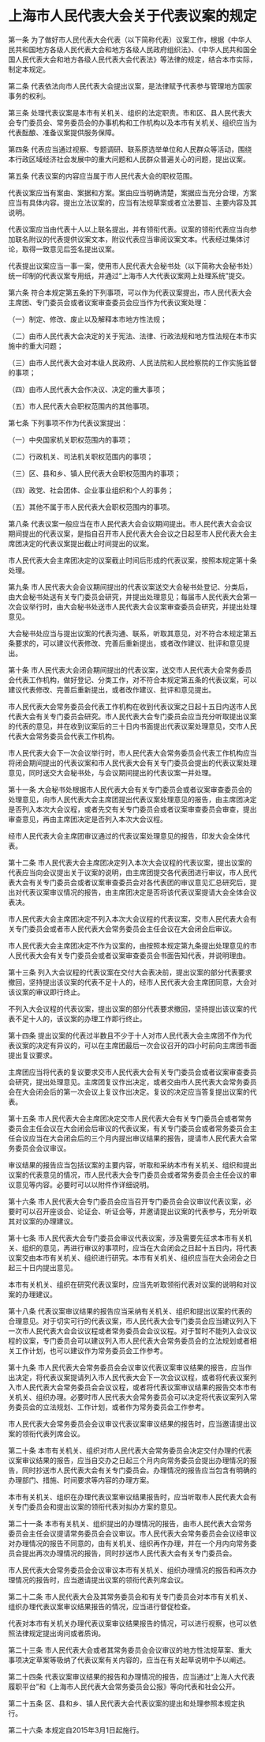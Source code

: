 # 上海市人民代表大会关于代表议案的规定

<!-- INFO END -->

第一条 为了做好市人民代表大会代表（以下简称代表）议案工作，根据《中华人民共和国地方各级人民代表大会和地方各级人民政府组织法》、《中华人民共和国全国人民代表大会和地方各级人民代表大会代表法》等法律的规定，结合本市实际，制定本规定。

第二条 代表依法向市人民代表大会提出议案，是法律赋予代表参与管理地方国家事务的权利。

第三条 处理代表议案是本市有关机关、组织的法定职责。市和区、县人民代表大会专门委员会、常务委员会的办事机构和工作机构以及本市有关机关、组织应当为代表酝酿、准备议案提供服务保障。

第四条 代表应当通过视察、专题调研、联系原选举单位和人民群众等活动，围绕本行政区域经济社会发展中的重大问题和人民群众普遍关心的问题，提出议案。

第五条 代表议案的内容应当属于市人民代表大会的职权范围。

代表议案应当有案由、案据和方案。案由应当明确清楚，案据应当充分合理，方案应当有具体内容。提出立法议案的，应当有法规草案或者立法要旨、主要内容及其说明。

代表议案应当由代表十人以上联名提出，并有领衔代表。议案的领衔代表应当向参加联名附议的代表提供议案文本，附议代表应当审阅议案文本。代表经过集体讨论，取得一致意见后签名提出议案。

代表提出议案应当一事一案，使用市人民代表大会秘书处（以下简称大会秘书处）统一印制的代表议案专用纸，并通过“上海市人大代表议案网上处理系统”提交。

第六条 符合本规定第五条的下列事项，可以作为代表议案提出，市人民代表大会主席团、专门委员会或者议案审查委员会应当作为代表议案处理：

（一）制定、修改、废止以及解释本市地方性法规；

（二）由市人民代表大会决定的关于宪法、法律、行政法规和地方性法规在本市实施中的重大问题；

（三）由市人民代表大会对本级人民政府、人民法院和人民检察院的工作实施监督的事项；

（四）由市人民代表大会作决议、决定的重大事项；

（五）市人民代表大会职权范围内的其他事项。

第七条 下列事项不作为代表议案提出：

（一）中央国家机关职权范围内的事项；

（二）行政机关、司法机关职权范围内的事项；

（三）区、县和乡、镇人民代表大会职权范围内的事项；

（四）政党、社会团体、企业事业组织和个人的事务；

（五）其他不属于市人民代表大会职权范围内的事项。

第八条 代表议案一般应当在市人民代表大会会议期间提出。市人民代表大会会议期间提出的代表议案，是指自召开市人民代表大会会议之日起至市人民代表大会主席团决定的代表议案提出截止时间提出的议案。

市人民代表大会主席团决定的议案截止时间后形成的代表议案，按照本规定第十条处理。

第九条 市人民代表大会会议期间提出的代表议案送交大会秘书处登记、分类后，由大会秘书处送有关专门委员会研究，并提出处理意见；每届市人民代表大会第一次会议举行时，由大会秘书处送市人民代表大会议案审查委员会研究，并提出处理意见。

大会秘书处应当与提出议案的代表沟通、联系，听取其意见，对不符合本规定第五条要求的，可以建议代表修改、完善后重新提出，或者改作建议、批评和意见提出。

第十条 市人民代表大会闭会期间提出的代表议案，送交市人民代表大会常务委员会代表工作机构，做好登记、分类工作，对不符合本规定第五条的代表议案，可以建议代表修改、完善后重新提出，或者改作建议、批评和意见提出。

市人民代表大会常务委员会代表工作机构在收到代表议案之日起十五日内送市人民代表大会有关专门委员会研究。市人民代表大会专门委员会应当充分听取提出议案的代表的意见，并在收到议案后的三十日内书面提出代表议案处理意见，交市人民代表大会常务委员会代表工作机构。

市人民代表大会下一次会议举行时，市人民代表大会常务委员会代表工作机构应当将闭会期间提出的代表议案和市人民代表大会有关专门委员会提出的代表议案处理意见，同时送交大会秘书处，与会议期间提出的代表议案一并处理。

第十一条 大会秘书处根据市人民代表大会有关专门委员会或者议案审查委员会的处理意见，向市人民代表大会主席团提出代表议案处理意见的报告，由主席团决定是否列入本次大会议程，或者先交有关专门委员会或者议案审查委员会审查，提出审查意见，再由主席团决定是否列入本次大会议程。

经市人民代表大会主席团审议通过的代表议案处理意见的报告，印发大会全体代表。

第十二条 市人民代表大会主席团决定列入本次大会议程的代表议案，提出议案的代表应当向会议提出关于议案的说明，由主席团提交各代表团进行审议，市人民代表大会有关专门委员会或者议案审查委员会对各代表团的审议意见汇总研究后，提出对代表议案审议情况的报告，由主席团决定是否将该代表议案提请大会全体会议表决。

市人民代表大会主席团决定不列入本次大会议程的代表议案，交市人民代表大会有关专门委员会或者市人民代表大会常务委员会主任会议在大会闭会后审议。

市人民代表大会主席团决定不作为议案的，由按照本规定第九条提出处理意见的市人民代表大会有关专门委员会或者议案审查委员会书面告知代表，并说明理由。

第十三条 列入大会议程的代表议案在交付大会表决前，提出议案的部分代表要求撤回，坚持提出该议案的代表不足十人的，经市人民代表大会主席团同意，大会对该议案的审议即行终止。

不列入大会议程的代表议案，提出议案的部分代表要求撤回，坚持提出该议案的代表不足十人的，该议案的办理工作即行终止。

第十四条 提出议案的代表过半数且不少于十人对市人民代表大会主席团不作为代表议案的决定有异议的，可以在主席团最后一次会议召开的四小时前向主席团书面提出复议要求。

主席团应当将代表的复议要求交市人民代表大会有关专门委员会或者议案审查委员会研究，提出处理意见。主席团复议作出决定，或者交由市人民代表大会常务委员会在大会闭会后的第一次会议上复议作出决定。复议的决定应当答复提出议案的代表。

第十五条 市人民代表大会主席团决定交市人民代表大会有关专门委员会或者常务委员会主任会议在大会闭会后审议的代表议案，有关专门委员会或者常务委员会主任会议应当在大会闭会后的三个月内提出审议结果的报告，提请市人民代表大会常务委员会会议审议。

审议结果的报告应当包括议案的主要内容，听取和采纳本市有关机关、组织和提出议案的代表意见的情况，市人民代表大会专门委员会或者常务委员会主任会议的审议意见等内容。必要时可以以附件作详细说明。

第十六条 市人民代表大会专门委员会应当召开专门委员会会议审议代表议案，必要时可以召开座谈会、论证会、听证会等，并邀请提出议案的代表参与，充分听取其对议案的办理建议。

第十七条 市人民代表大会专门委员会审议代表议案，涉及需要先征求本市有关机关、组织的意见，再进行审议的事项时，应当在大会闭会之日起十五日内，将代表议案交由本市有关机关、组织进行研究。本市有关机关、组织应当在大会闭会之日起三十日内提出意见。

本市有关机关、组织在研究代表议案时，应当先听取领衔代表对议案的说明和对议案的办理建议。

第十八条 代表议案审议结果的报告应当采纳有关机关、组织和提出议案的代表的合理意见。对于切实可行的代表议案，市人民代表大会专门委员会应当建议列入下一次市人民代表大会会议议程或者常务委员会会议议程。对于暂时不能列入会议议程的议案，专门委员会可以建议列入市人民代表大会常务委员会的立法规划或者相关工作计划，也可以建议作为常务委员会工作参考。

第十九条 市人民代表大会常务委员会会议审议代表议案审议结果的报告，应当作出决定，将代表议案提请列入市人民代表大会下一次会议议程，或者将代表议案列入市人民代表大会常务委员会会议议程，或者将代表议案审议结果的报告交本市有关机关、组织办理。必要时市人民代表大会常务委员会可以决定将代表议案列入常务委员会的立法规划、工作计划，或者作为常务委员会工作参考。

市人民代表大会常务委员会会议审议代表议案审议结果的报告时，应当邀请提出议案的领衔代表列席会议。

第二十条 本市有关机关、组织对市人民代表大会常务委员会决定交付办理的代表议案审议结果的报告，应当自交办之日起三个月内向常务委员会提出办理情况的报告，同时抄送市人民代表大会有关专门委员会。办理情况的报告应当包含有明确的办理部门、措施、时间要求等内容的办理方案。

本市有关机关、组织在办理代表议案审议结果报告时，应当听取市人民代表大会有关专门委员会和提出议案的领衔代表对拟办方案的意见。

第二十一条 本市有关机关、组织提出的办理情况的报告，由市人民代表大会常务委员会主任会议提请常务委员会会议审议。市人民代表大会常务委员会会议经审议对办理情况的报告不同意的，由有关机关、组织再作办理，并在一个月内向常务委员会提出再次办理情况的报告，同时抄送市人民代表大会有关专门委员会。

市人民代表大会常务委员会会议审议本市有关机关、组织办理情况的报告和再次办理情况的报告时，应当邀请提出议案的领衔代表列席会议。

第二十二条 市人民代表大会及其常务委员会和有关专门委员会对本市有关机关、组织办理代表议案审议结果报告的情况，应当进行督促检查。

代表对本市有关机关办理代表议案审议结果报告的情况，可以进行视察，也可以依照法律规定提出询问或者质询。

第二十三条 市人民代表大会或者其常务委员会会议审议的地方性法规草案、重大事项决定草案等吸纳了代表议案有关内容的，应当在有关起草说明中予以阐述。

第二十四条 代表议案审议结果的报告和办理情况的报告，应当通过“上海人大代表履职平台”和《上海市人民代表大会常务委员会公报》等向代表和社会公开。

第二十五条 区、县和乡、镇人民代表大会代表议案的提出和处理参照本规定执行。

第二十六条 本规定自2015年3月1日起施行。

